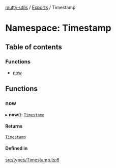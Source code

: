 [mutty-utils](../README.md) / [Exports](../modules.md) / Timestamp

# Namespace: Timestamp

## Table of contents

### Functions

- [now](Timestamp.md#now)

## Functions

### now

▸ **now**(): [`Timestamp`](../modules.md#timestamp)

#### Returns

[`Timestamp`](../modules.md#timestamp)

#### Defined in

[src/types/Timestamp.ts:6](https://github.com/jonlaing/mutty-utils/blob/d7d0eb8/src/types/Timestamp.ts#L6)

